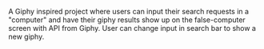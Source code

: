 A Giphy inspired project where users can input their search requests in a "computer" and have their giphy results show up on the false-computer screen with API from Giphy.
User can change input in search bar to show a new giphy.
